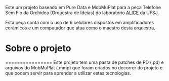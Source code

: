 Este  um projeto baseado em Pure Data e MobMuPlat para a peça Telefone Sem Fio da Orchidea (Orquestra de Ideias) do laboratório [ALICE](https://alice.dcomp.ufsj.edu.br/) da UFSJ.

Esta peça conta com o uso de 6 celulares dispostos em amplificadores cerâmicos e um computador que atua como o maestro desta orquestra.

# Sobre o projeto
================
Este projeto tem uma pasta de patches de PD (.pd) e arquivos do MobMuPlat (.mmp) que foram criados no decorrer do projeto e que podem servir para aprender a utilizar estas tecnologias.


